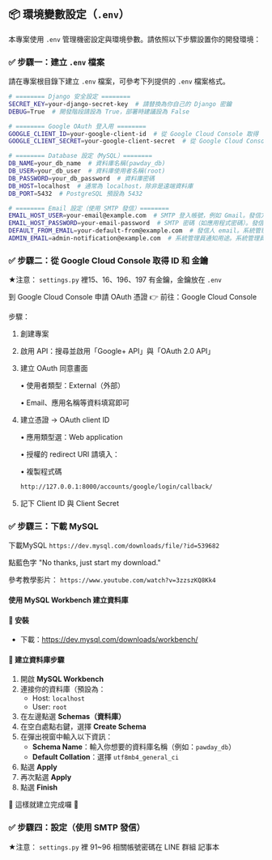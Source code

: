 ## 📦 環境變數設定（`.env`）

本專案使用 `.env` 管理機密設定與環境參數。請依照以下步驟設置你的開發環境：

### ✅ 步驟一：建立 `.env` 檔案

請在專案根目錄下建立 `.env` 檔案，可參考下列提供的 `.env` 檔案格式。

```bash
# ======== Django 安全設定 ========
SECRET_KEY=your-django-secret-key  # 請替換為你自己的 Django 密鑰
DEBUG=True  # 開發階段請設為 True，部署時建議設為 False

# ======== Google OAuth 登入用 ========
GOOGLE_CLIENT_ID=your-google-client-id  # 從 Google Cloud Console 取得
GOOGLE_CLIENT_SECRET=your-google-client-secret  # 從 Google Cloud Console 取得

# ======== Database 設定（MySQL）========
DB_NAME=your_db_name  # 資料庫名稱(pawday_db)
DB_USER=your_db_user  # 資料庫使用者名稱(root)
DB_PASSWORD=your_db_password  # 資料庫密碼
DB_HOST=localhost  # 通常為 localhost，除非是遠端資料庫
DB_PORT=5432  # PostgreSQL 預設為 5432

# ======== Email 設定（使用 SMTP 發信）========
EMAIL_HOST_USER=your-email@example.com  # SMTP 登入帳號，例如 Gmail。發信方
EMAIL_HOST_PASSWORD=your-email-password  # SMTP 密碼（如應用程式密碼）。發信方
DEFAULT_FROM_EMAIL=your-default-from@example.com  # 發信人 email。系統管理員
ADMIN_EMAIL=admin-notification@example.com  # 系統管理員通知用途。系統管理員
```
### ✅ 步驟二：從 Google Cloud Console 取得 ID 和 金鑰

★注意： `settings.py` 裡15、16、196、197 有金鑰，金鑰放在 `.env`

到 Google Cloud Console 申請 OAuth 憑證
👉 前往：Google Cloud Console

步驟：
1. 創建專案

2. 啟用 API：搜尋並啟用「Google+ API」與「OAuth 2.0 API」

3. 建立 OAuth 同意畫面

    • 使用者類型：External（外部）
   
    • Email、應用名稱等資料填寫即可

5. 建立憑證 → OAuth client ID

    • 應用類型選：Web application
   
    • 授權的 redirect URI 請填入：
   
    • 複製程式碼
   
   ```bash
   http://127.0.0.1:8000/accounts/google/login/callback/
   ```

7. 記下 Client ID 與 Client Secret

### ✅ 步驟三：下載 MySQL

下載MySQL `https://dev.mysql.com/downloads/file/?id=539682`

點藍色字 "No thanks, just start my download."

參考教學影片： `https://www.youtube.com/watch?v=3zzszKQ8Kk4`

#### 使用 MySQL Workbench 建立資料庫

#### 📌 安裝
- 下載：<https://dev.mysql.com/downloads/workbench/>

#### 📌 建立資料庫步驟

1. 開啟 **MySQL Workbench**
2. 連接你的資料庫（預設為：
   - Host: `localhost`
   - User: `root`
3. 在左邊點選 **Schemas（資料庫）**
4. 在空白處點右鍵，選擇 **Create Schema**
5. 在彈出視窗中輸入以下資訊：
   - **Schema Name**：輸入你想要的資料庫名稱（例如：`pawday_db`）
   - **Default Collation**：選擇 `utf8mb4_general_ci`
6. 點選 **Apply**
7. 再次點選 **Apply**
8. 點選 **Finish**

🎉 這樣就建立完成囉 🎉

### ✅ 步驟四：設定（使用 SMTP 發信）
★注意： `settings.py` 裡 91~96
相關帳號密碼在 LINE 群組 記事本
